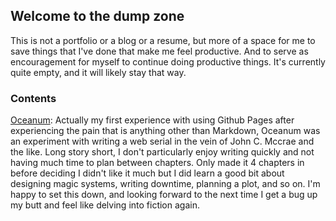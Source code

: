 ## Welcome to the dump zone

This is not a portfolio or a blog or a resume, but more of a space for me to save things that I've done that make me feel productive. And to serve as encouragement for myself to continue doing productive things. It's currently quite empty, and it will likely stay that way.

### Contents

[Oceanum](<erikson.github.io>):
Actually my first experience with using Github Pages after experiencing the pain that is anything other than Markdown, Oceanum was an experiment with writing a web serial in the vein of John C. Mccrae and the like. Long story short, I don't particularly enjoy writing quickly and not having much time to plan between chapters. Only made it 4 chapters in before deciding I didn't like it much but I did learn a good bit about designing magic systems, writing downtime, planning a plot, and so on. I'm happy to set this down, and looking forward to the next time I get a bug up my butt and feel like delving into fiction again.